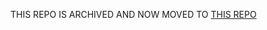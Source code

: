 THIS REPO IS ARCHIVED AND NOW MOVED TO [THIS REPO](https://github.com/prnvtripathi/go-tiny/tree/master/backend)

